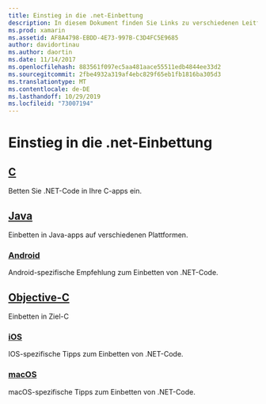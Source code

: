 ```yaml
---
title: Einstieg in die .net-Einbettung
description: In diesem Dokument finden Sie Links zu verschiedenen Leitfäden, in denen die Verwendung der .net-Einbettung in C-, Java-, Android-, Ziel-C-, IOS-und macOS-Projekten
ms.prod: xamarin
ms.assetid: AF8A4798-EBDD-4E73-997B-C3D4FC5E9685
author: davidortinau
ms.author: daortin
ms.date: 11/14/2017
ms.openlocfilehash: 883561f097ec5aa481aace55511edb4844ee33d2
ms.sourcegitcommit: 2fbe4932a319af4ebc829f65eb1fb1816ba305d3
ms.translationtype: MT
ms.contentlocale: de-DE
ms.lasthandoff: 10/29/2019
ms.locfileid: "73007194"
---
```

# <a name="getting-started-with-net-embedding"></a>Einstieg in die .net-Einbettung

## <a name="ccmd"></a>[C](c.md)

Betten Sie .NET-Code in Ihre C-apps ein.

## <a name="javajavaindexmd"></a>[Java](java/index.md)

Einbetten in Java-apps auf verschiedenen Plattformen.

### <a name="androidjavaandroidmd"></a>[Android](java/android.md)

Android-spezifische Empfehlung zum Einbetten von .NET-Code.

## <a name="objective-cobjective-cindexmd"></a>[Objective-C](objective-c/index.md)

Einbetten in Ziel-C

### <a name="iosobjective-ciosmd"></a>[iOS](objective-c/ios.md)

IOS-spezifische Tipps zum Einbetten von .NET-Code.

### <a name="macosobjective-cmacosmd"></a>[macOS](objective-c/macos.md)

macOS-spezifische Tipps zum Einbetten von .NET-Code.
